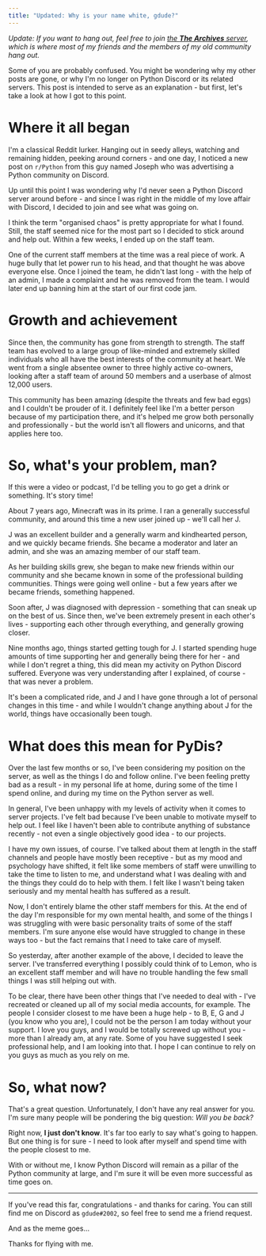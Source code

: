 ```yaml
---
title: "Updated: Why is your name white, gdude?"
---
```


*Update: If you want to hang out, feel free to join [the **The Archives** server](https://discord.gg/jaDdt9p), 
which is where most of my friends and the members of my old community hang out.*

Some of you are probably confused. You might be wondering why my other posts are gone, or why I'm no longer on 
Python Discord or its related servers. This post is intended to serve as an explanation - but first, let's take 
a look at how I got to this point. 

# Where it all began

I'm a classical Reddit lurker. Hanging out in seedy alleys, watching and remaining hidden, peeking around corners -
and one day, I noticed a new post on `r/Python` from this guy named Joseph who was advertising a Python community
on Discord. 

Up until this point I was wondering why I'd never seen a Python Discord server around before - and since I was 
right in the middle of my love affair with Discord, I decided to join and see what was going on. 

I think the term "organised chaos" is pretty appropriate for what I found. Still, the staff seemed nice for the 
most part so I decided to stick around and help out. Within a few weeks, I ended up on the staff team. 

One of the current staff members at the time was a real piece of work. A huge bully that let power run to his head, 
and that thought he was above everyone else. Once I joined the team, he didn't last long - with the help of an admin,
I made a complaint and he was removed from the team. I would later end up banning him at the start of our first 
code jam. 

# Growth and achievement

Since then, the community has gone from strength to strength. The staff team has evolved to a large group of like-minded
and extremely skilled individuals who all have the best interests of the community at heart. We went from a single 
absentee owner to three highly active co-owners, looking after a staff team of around 50 members and a userbase of almost 
12,000 users. 

This community has been amazing (despite the threats and few bad eggs) and I couldn't be prouder of it. I definitely feel 
like I'm a better person because of my participation there, and it's helped me grow both personally and professionally - 
but the world isn't all flowers and unicorns, and that applies here too. 

# So, what's your problem, man? 

If this were a video or podcast, I'd be telling you to go get a drink or something. It's story time! 

About 7 years ago, Minecraft was in its prime. I ran a generally successful community, and around this time a new user 
joined up - we'll call her J. 

J was an excellent builder and a generally warm and kindhearted person, and we quickly became friends. She became a 
moderator and later an admin, and she was an amazing member of our staff team. 

As her building skills grew, she began to make new friends within our community and she became known in some of the 
professional building communities. Things were going well online - but a few years after we became friends, something 
happened. 

Soon after, J was diagnosed with depression - something that can sneak up on the best of us. Since then, we've been 
extremely present in each other's lives - supporting each other through everything, and generally growing closer. 

Nine months ago, things started getting tough for J. I started spending huge amounts of time supporting her and generally 
being there for her - and while I don't regret a thing, this did mean my activity on Python Discord suffered. Everyone was 
very understanding after I explained, of course - that was never a problem. 

It's been a complicated ride, and J and I have gone through a lot of personal changes in this time - and while I wouldn't 
change anything about J for the world, things have occasionally been tough. 

# What does this mean for PyDis? 

Over the last few months or so, I've been considering my position on the server, as well as the things I do and follow online. 
I've been feeling pretty bad as a result - in my personal life at home, during some of the time I spend online, and during my 
time on the Python server as well. 

In general, I've been unhappy with my levels of activity when it comes to server projects. I've felt bad because I've been 
unable to motivate myself to help out. I feel like I haven't been able to contribute anything of substance recently - not 
even a single objectively good idea - to our projects. 

I have my own issues, of course. I've talked about them at length in the staff channels and people have mostly been 
receptive - but as my mood and psychology have shifted, it felt like some members of staff were unwilling to take the time to 
listen to me, and understand what I was dealing with and the things they could do to help with them. I felt like I wasn't being 
taken seriously and my mental health has suffered as a result.

Now, I don't entirely blame the other staff members for this. At the end of the day I'm responsible for my own mental health, 
and some of the things I was struggling with were basic personality traits of some of the staff members. I'm sure anyone else 
would have struggled to change in these ways too - but the fact remains that I need to take care of myself. 

So yesterday, after another example of the above, I decided to leave the server. I've transferred everything I possibly could 
think of to Lemon, who is an excellent staff member and will have no trouble handling the few small things I was still helping 
out with. 

To be clear, there have been other things that I've needed to deal with - I've recreated or cleaned up all of my social media 
accounts, for example. The people I consider closest to me have been a huge help - to B, E, G and J (you know who you are), I 
could not be the person I am today without your support. I love you guys, and I would be totally screwed up without you - more 
than I already am, at any rate. Some of you have suggested I seek professional help, and I am looking into that. I hope I can 
continue to rely on you guys as much as you rely on me. 

# So, what now? 

That's a great question. Unfortunately, I don't have any real answer for you. I'm sure many people will be pondering the big 
question: *Will you be back?*

Right now, **I just don't know**. It's far too early to say what's going to happen. But one thing is for sure - I need to look 
after myself and spend time with the people closest to me. 

With or without me, I know Python Discord will remain as a pillar of the Python community at large, and I'm sure it will be 
even more successful as time goes on. 

---

If you've read this far, congratulations - and thanks for caring. You can still find me on Discord as `gdude#2002`, so feel 
free to send me a friend request. 

And as the meme goes... 

Thanks for flying with me. 
